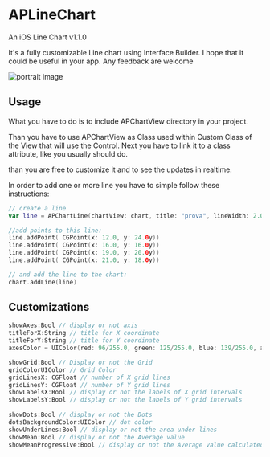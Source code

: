 # APLineChart
An iOS Line Chart v1.1.0

It's a fully customizable Line chart using Interface Builder. I hope that it could be useful in your app.
Any feedback are welcome

![portrait image](https://raw.github.com/tylyo/APLineChart/master/portrait.png)

## Usage
What you have to do is to include APChartView directory in your project.

Than you have to use APChartView as Class used within Custom Class of the View that will use the Control.
Next you have to link it to a class attribute, like you usually should do. 
 
than you are free to customize it and to see the updates in realtime.

In order to add one or more line you have to simple follow these instructions:

```swift
// create a line
var line = APChartLine(chartView: chart, title: "prova", lineWidth: 2.0, lineColor: UIColor.purpleColor())

//add points to this line:
line.addPoint( CGPoint(x: 12.0, y: 24.0y))
line.addPoint( CGPoint(x: 16.0, y: 16.0y))
line.addPoint( CGPoint(x: 19.0, y: 20.0y))
line.addPoint( CGPoint(x: 21.0, y: 18.0y))

// and add the line to the chart:
chart.addLine(line)
```

## Customizations
```swift
showAxes:Bool // display or not axis
titleForX:String // title for X coordinate
titleForY:String // title for Y coordinate
axesColor = UIColor(red: 96/255.0, green: 125/255.0, blue: 139/255.0, alpha: 1)

showGrid:Bool // Display or not the Grid
gridColorUIColor // Grid Color
gridLinesX: CGFloat // number of X grid lines
gridLinesY: CGFloat // number of Y grid lines
showLabelsX:Bool // display or not the labels of X grid intervals
showLabelsY:Bool // display or not the labels of Y grid intervals
    
showDots:Bool // display or not the Dots
dotsBackgroundColor:UIColor // dot color
showUnderLines:Bool // display or not the area under lines
showMean:Bool // display or not the Average value
showMeanProgressive:Bool // display or not the Average value calculated in progression
```

